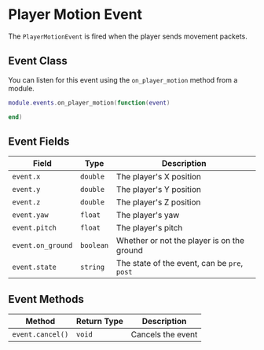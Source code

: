 # Player Motion Event

The `PlayerMotionEvent` is fired when the player sends movement packets.

## Event Class

You can listen for this event using the `on_player_motion` method from a module.

```lua
module.events.on_player_motion(function(event)

end)
```

## Event Fields

| Field             | Type      | Description                                  |
|-------------------|-----------|----------------------------------------------|
| `event.x`         | `double`  | The player's X position                      |
| `event.y`         | `double`  | The player's Y position                      |
| `event.z`         | `double`  | The player's Z position                      |
| `event.yaw`       | `float`   | The player's yaw                             |
| `event.pitch`     | `float`   | The player's pitch                           |
| `event.on_ground` | `boolean` | Whether or not the player is on the ground   |
| `event.state`     | `string`  | The state of the event, can be `pre`, `post` |

## Event Methods

| Method                        | Return Type | Description           |
|-------------------------------|-------------|-----------------------|
| `event.cancel()`              | `void`      | Cancels the event     |